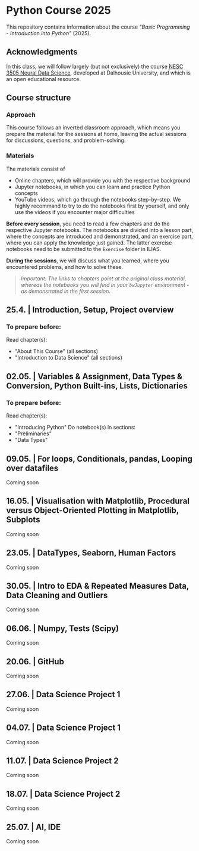 # Python Course 2025
This repository contains information about the course _"Basic Programming - Introduction into Python"_ (2025).  

## Acknowledgments
In this class, we will follow largely (but not exclusively) the course [NESC 3505 Neural Data Science](https://neuraldatascience.io/intro.html), developed at Dalhousie University, and which is an open educational resource.

## Course structure
### Approach
This course follows an inverted classroom approach, which means you prepare the material for the sessions at home, leaving the actual sessions for discussions, questions, and problem-solving.

### Materials
The materials consist of
- Online chapters, which will provide you with the respective background
- Jupyter notebooks, in which you can learn and practice Python concepts
- YouTube videos, which go through the notebooks step-by-step. We highly recommand to try to do the notebooks first by yourself, and only use the videos if you encounter major difficulties

__Before every session__, you need to read a few chapters and do the respective Jupyter notebooks. The notebooks are divided into a lesson part, where the concepts are introduced and demonstrated, and an exercise part, where you can apply the knowledge just gained. The latter exercise notebooks need to be submitted to the `Exercise` folder in ILIAS.

__During the sessions__, we will discuss what you learned, where you encountered problems, and how to solve these.

> _Important: The links to chapters point at the original class material, whereas the notebooks you will find in your `bwJupyter` environment - as demonstrated in the first session._

## 25.4. | Introduction, Setup, Project overview
### To prepare before:
Read chapter(s):
- "About This Course" (all sections)
- "Introduction to Data Science" (all sections)

## 02.05. | Variables & Assignment, Data Types & Conversion, Python Built-ins, Lists, Dictionaries
### To prepare before:
Read chapter(s):
- "Introducing Python"
Do notebook(s) in sections:
- "Preliminaries"
- "Data Types"

## 09.05. | For loops, Conditionals, pandas, Looping over datafiles
Coming soon

## 16.05. | Visualisation with Matplotlib, Procedural versus Object-Oriented Plotting in Matplotlib, Subplots
Coming soon

## 23.05. | DataTypes, Seaborn, Human Factors
Coming soon

## 30.05. | Intro to EDA & Repeated Measures Data, Data Cleaning and Outliers
Coming soon

## 06.06. | Numpy, Tests (Scipy)
Coming soon

## 20.06. | GitHub
Coming soon

## 27.06. | Data Science Project 1
Coming soon

## 04.07. | Data Science Project 1
Coming soon

## 11.07. | Data Science Project 2
Coming soon

## 18.07. | Data Science Project 2
Coming soon

## 25.07. | AI, IDE
Coming soon


